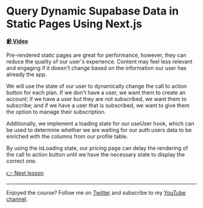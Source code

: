 # Query Dynamic Supabase Data in Static Pages Using Next.js

**[📹 Video](https://egghead.io/lessons/supabase-query-dynamic-supabase-data-in-static-pages-using-next-js)**

Pre-rendered static pages are great for performance, however, they can reduce the quality of our user's experience. Content may feel less relevant and engaging if it doesn't change based on the information our user has already the app.

We will use the state of our user to dynamically change the call to action button for each plan. If we don't have a user, we want them to create an account; if we have a user but they are not subscribed, we want them to subscribe; and if we have a user that is subscribed, we want to give them the option to manage their subscription.

Additionally, we implement a loading state for our useUser hook, which can be used to determine whether we are waiting for our auth.users data to be enriched with the columns from our profile table.

By using the isLoading state, our pricing page can delay the rendering of the call to action button until we have the necessary state to display the correct one.

[👉 Next lesson](/19-pass-supabase-session-cookie-to-api-route-to-identify-user)

---

Enjoyed the course? Follow me on [Twitter](https://twitter.com/_dijonmusters) and subscribe to my [YouTube channel](https://www.youtube.com/channel/UCPitAIwktfCfcMR4kDWebDQ).
